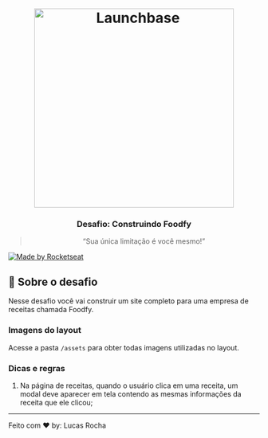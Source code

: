 <h1 align="center">
    <img alt="Launchbase" src="https://storage.googleapis.com/golden-wind/bootcamp-launchbase/logo.png" width="400px" />
</h1>

<h3 align="center">
  Desafio: Construindo Foodfy
</h3>

<blockquote align="center">“Sua única limitação é você mesmo!”</blockquote>

  <a href="https://rocketseat.com.br">
    <img alt="Made by Rocketseat" src="https://img.shields.io/badge/made%20by-Rocketseat-%23F8952D">
  </a>

## :rocket: Sobre o desafio

Nesse desafio você vai construir um site completo para uma empresa de receitas chamada Foodfy.

### Imagens do layout

Acesse a pasta `/assets` para obter todas imagens utilizadas no layout.

### Dicas e regras

1. Na página de receitas, quando o usuário clica em uma receita, um modal deve aparecer em tela contendo as mesmas informações da receita que ele clicou;

---

Feito com :heart: by: Lucas Rocha
